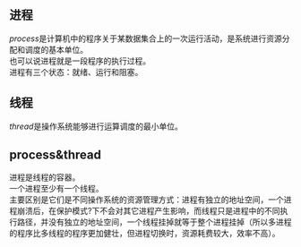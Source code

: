 ## 进程
*process*是计算机中的程序关于某数据集合上的一次运行活动，是系统进行资源分配和调度的基本单位。  
也可以说进程就是一段程序的执行过程。  
进程有三个状态：就绪、运行和阻塞。
## 线程
*thread*是操作系统能够进行运算调度的最小单位。
## process&thread
进程是线程的容器。  
一个进程至少有一个线程。  
主要区别是它们是不同操作系统的资源管理方式：进程有独立的地址空间，一个进程崩溃后，在保护模式?下不会对其它进程产生影响，而线程只是进程中的不同执行路径，并没有独立的地址空间，一个线程挂掉就等于整个进程挂掉（所以多进程的程序比多线程的程序更加健壮，但进程切换时，资源耗费较大，效率不高）。  
